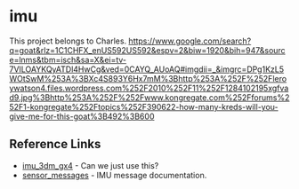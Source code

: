 # imu
This project belongs to Charles.
https://www.google.com/search?q=goat&rlz=1C1CHFX_enUS592US592&espv=2&biw=1920&bih=947&source=lnms&tbm=isch&sa=X&ei=tv-7VILOAYKQyATDl4HwCg&ved=0CAYQ_AUoAQ#imgdii=_&imgrc=DPg1KzL5WOtSwM%253A%3BXc4S893Y6Hx7mM%3Bhttp%253A%252F%252Fleroywatson4.files.wordpress.com%252F2010%252F11%252F1284102195xgfvad9.jpg%3Bhttp%253A%252F%252Fwww.kongregate.com%252Fforums%252F1-kongregate%252Ftopics%252F390622-how-many-kreds-will-you-give-me-for-this-goat%3B492%3B600

## Reference Links

* [imu_3dm_gx4](http://wiki.ros.org/imu_3dm_gx4) - Can we just use this?
* [sensor_messages](http://wiki.ros.org/sensor_msgs) - IMU message documentation.

